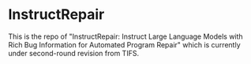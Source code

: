 # InstructRepair

This is the repo of "InstructRepair: Instruct Large Language Models with Rich Bug Information for Automated Program Repair" which is currently under second-round revision from TIFS.

